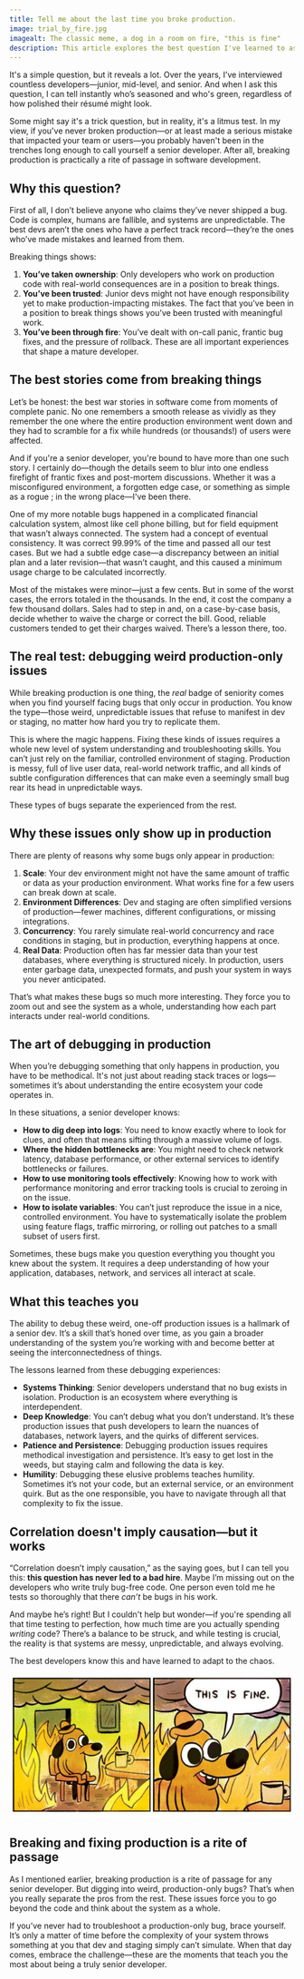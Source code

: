 ```yaml
---
title: Tell me about the last time you broke production.
image: trial_by_fire.jpg
imagealt: The classic meme, a dog in a room on fire, "this is fine"
description: This article explores the best question I've learned to ask when interviewing software engineers.
---
```


It's a simple question, but it reveals a lot. Over the years, I’ve interviewed countless developers—junior, mid-level, and senior. And when I ask this question, I can tell instantly who’s seasoned and who's green, regardless of how polished their résumé might look.

Some might say it's a trick question, but in reality, it's a litmus test. In my view, if you've never broken production—or at least made a serious mistake that impacted your team or users—you probably haven't been in the trenches long enough to call yourself a senior developer. After all, breaking production is practically a rite of passage in software development.

## Why this question?

First of all, I don’t believe anyone who claims they’ve never shipped a bug. Code is complex, humans are fallible, and systems are unpredictable. The best devs aren’t the ones who have a perfect track record—they’re the ones who’ve made mistakes and learned from them.

Breaking things shows:

1. **You’ve taken ownership**: Only developers who work on production code with real-world consequences are in a position to break things.
2. **You’ve been trusted**: Junior devs might not have enough responsibility yet to make production-impacting mistakes. The fact that you’ve been in a position to break things shows you’ve been trusted with meaningful work.
3. **You’ve been through fire**: You’ve dealt with on-call panic, frantic bug fixes, and the pressure of rollback. These are all important experiences that shape a mature developer.

## The best stories come from breaking things

Let’s be honest: the best war stories in software come from moments of complete panic. No one remembers a smooth release as vividly as they remember the one where the entire production environment went down and they had to scramble for a fix while hundreds (or thousands!) of users were affected.

And if you're a senior developer, you're bound to have more than one such story. I certainly do—though the details seem to blur into one endless firefight of frantic fixes and post-mortem discussions. Whether it was a misconfigured environment, a forgotten edge case, or something as simple as a rogue ; in the wrong place—I've been there.

One of my more notable bugs happened in a complicated financial calculation system, almost like cell phone billing, but for field equipment that wasn’t always connected. The system had a concept of eventual consistency. It was correct 99.99% of the time and passed all our test cases. But we had a subtle edge case—a discrepancy between an initial plan and a later revision—that wasn’t caught, and this caused a minimum usage charge to be calculated incorrectly.

Most of the mistakes were minor—just a few cents. But in some of the worst cases, the errors totaled in the thousands. In the end, it cost the company a few thousand dollars. Sales had to step in and, on a case-by-case basis, decide whether to waive the charge or correct the bill. Good, reliable customers tended to get their charges waived. There’s a lesson there, too.

## The real test: debugging weird production-only issues

While breaking production is one thing, the *real* badge of seniority comes when you find yourself facing bugs that only occur in production. You know the type—those weird, unpredictable issues that refuse to manifest in dev or staging, no matter how hard you try to replicate them.

This is where the magic happens. Fixing these kinds of issues requires a whole new level of system understanding and troubleshooting skills. You can’t just rely on the familiar, controlled environment of staging. Production is messy, full of live user data, real-world network traffic, and all kinds of subtle configuration differences that can make even a seemingly small bug rear its head in unpredictable ways.

These types of bugs separate the experienced from the rest.

## Why these issues only show up in production

There are plenty of reasons why some bugs only appear in production:

1. **Scale**: Your dev environment might not have the same amount of traffic or data as your production environment. What works fine for a few users can break down at scale.
2. **Environment Differences**: Dev and staging are often simplified versions of production—fewer machines, different configurations, or missing integrations.
3. **Concurrency**: You rarely simulate real-world concurrency and race conditions in staging, but in production, everything happens at once.
4. **Real Data**: Production often has far messier data than your test databases, where everything is structured nicely. In production, users enter garbage data, unexpected formats, and push your system in ways you never anticipated.

That’s what makes these bugs so much more interesting. They force you to zoom out and see the system as a whole, understanding how each part interacts under real-world conditions.

## The art of debugging in production

When you’re debugging something that only happens in production, you have to be methodical. It's not just about reading stack traces or logs—sometimes it’s about understanding the entire ecosystem your code operates in.

In these situations, a senior developer knows:

* **How to dig deep into logs**: You need to know exactly where to look for clues, and often that means sifting through a massive volume of logs.
* **Where the hidden bottlenecks are**: You might need to check network latency, database performance, or other external services to identify bottlenecks or failures.
* **How to use monitoring tools effectively**: Knowing how to work with performance monitoring and error tracking tools is crucial to zeroing in on the issue.
* **How to isolate variables**: You can’t just reproduce the issue in a nice, controlled environment. You have to systematically isolate the problem using feature flags, traffic mirroring, or rolling out patches to a small subset of users first.

Sometimes, these bugs make you question everything you thought you knew about the system. It requires a deep understanding of how your application, databases, network, and services all interact at scale.

## What this teaches you

The ability to debug these weird, one-off production issues is a hallmark of a senior dev. It’s a skill that’s honed over time, as you gain a broader understanding of the system you’re working with and become better at seeing the interconnectedness of things.

The lessons learned from these debugging experiences:

* **Systems Thinking**: Senior developers understand that no bug exists in isolation. Production is an ecosystem where everything is interdependent.
* **Deep Knowledge**: You can’t debug what you don’t understand. It’s these production issues that push developers to learn the nuances of databases, network layers, and the quirks of different services.
* **Patience and Persistence**: Debugging production issues requires methodical investigation and persistence. It’s easy to get lost in the weeds, but staying calm and following the data is key.
* **Humility**: Debugging these elusive problems teaches humility. Sometimes it’s not your code, but an external service, or an environment quirk. But as the one responsible, you have to navigate through all that complexity to fix the issue.

## Correlation doesn't imply causation—but it works

“Correlation doesn’t imply causation,” as the saying goes, but I can tell you this: **this question has never led to a bad hire**. Maybe I’m missing out on the developers who write truly bug-free code. One person even told me he tests so thoroughly that there *can’t* be bugs in his work.

And maybe he’s right! But I couldn't help but wonder—if you're spending all that time testing to perfection, how much time are you actually spending *writing* code? There’s a balance to be struck, and while testing is crucial, the reality is that systems are messy, unpredictable, and always evolving.

The best developers know this and have learned to adapt to the chaos.

![This is fine.](/images/trial_by_fire.jpg "This is fine.")

## Breaking and fixing production is a rite of passage

As I mentioned earlier, breaking production is a rite of passage for any senior developer. But digging into weird, production-only bugs? That’s when you really separate the pros from the rest. These issues force you to go beyond the code and think about the system as a whole.

If you’ve never had to troubleshoot a production-only bug, brace yourself. It’s only a matter of time before the complexity of your system throws something at you that dev and staging simply can’t simulate. When that day comes, embrace the challenge—these are the moments that teach you the most about being a truly senior developer.
